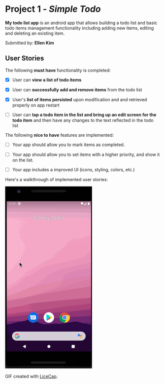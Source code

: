# Project 1 - *Simple Todo*

**My todo list app** is an android app that allows building a todo list and basic todo items management functionality including adding new items, editing and deleting an existing item.

Submitted by: **Ellen Kim**

## User Stories

The following **must have** functionality is completed:

* [x] User can **view a list of todo items**
* [x] User can **successfully add and remove items** from the todo list
* [x] User's **list of items persisted** upon modification and and retrieved properly on app restart
* [ ] User can **tap a todo item in the list and bring up an edit screen for the todo item** and then have any changes to the text reflected in the todo list


The following **nice to have** features are implemented:

* [ ] Your app should allow you to mark items as completed.
* [ ] Your app should allow you to set items with a higher priority, and show it on the list.
* [ ] Your app includes a improved UI (icons, styling, colors, etc.)


Here's a walkthrough of implemented user stories:

<img src='walkthrough.gif' title='Video Walkthrough' width='' alt='Video Walkthrough' />

GIF created with [LiceCap](http://www.cockos.com/licecap/).
